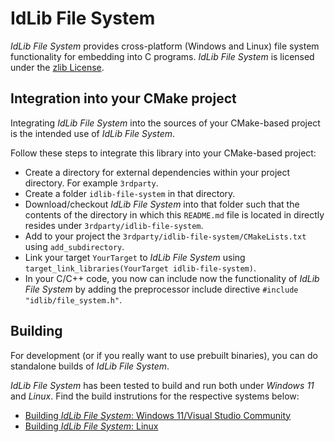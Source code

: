 # IdLib File System
*IdLib File System* provides cross-platform (Windows and Linux) file system functionality for embedding into C programs.
*IdLib File System* is licensed under the [zlib License](LICENSE).

## Integration into your CMake project
Integrating *IdLib File System* into the sources of your CMake-based project is the intended use of *IdLib File System*.

Follow these steps to integrate this library into your CMake-based project:

- Create a directory for external dependencies within your project directory. For example `3rdparty`.
- Create a folder `idlib-file-system` in that directory.
- Download/checkout *IdLib File System* into that folder such that the contents of the directory in which this `README.md` file is located in directly resides under `3rdparty/idlib-file-system`.
- Add to your project the `3rdparty/idlib-file-system/CMakeLists.txt` using `add_subdirectory`.
- Link your target `YourTarget` to *IdLib File System* using `target_link_libraries(YourTarget idlib-file-system)`.
- In your C/C++ code, you now can include now the functionality of *IdLib File System* by adding the preprocessor include directive `#include "idlib/file_system.h"`.

## Building
For development (or if you really want to use prebuilt binaries), you can do standalone builds of *IdLib File System*.

*IdLib File System* has been tested to build and run both under *Windows 11* and *Linux*.
Find the build instrutions for the respective systems below:
- [Building *IdLib File System*: Windows 11/Visual Studio Community](building-under-windows-11-visual-studio-community-20222)
- [Building *IdLib File System*: Linux](building-under-linux)
